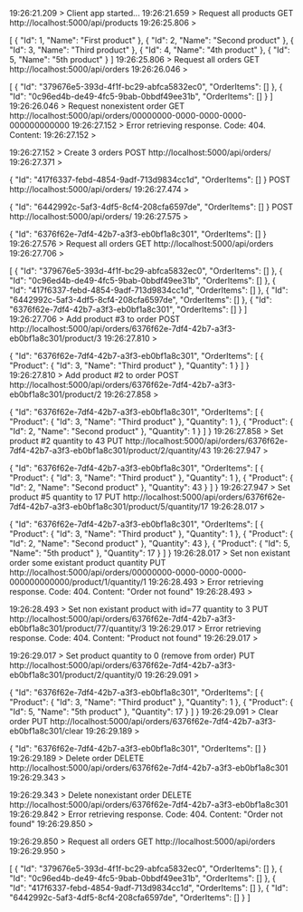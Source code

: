 19:26:21.209 > Client app started...
19:26:21.659 > Request all products
GET http://localhost:5000/api/products
19:26:25.806 > 

[
  {
    "Id": 1,
    "Name": "First product"
  },
  {
    "Id": 2,
    "Name": "Second product"
  },
  {
    "Id": 3,
    "Name": "Third product"
  },
  {
    "Id": 4,
    "Name": "4th product"
  },
  {
    "Id": 5,
    "Name": "5th product"
  }
]
19:26:25.806 > Request all orders
GET http://localhost:5000/api/orders
19:26:26.046 > 

[
  {
    "Id": "379676e5-393d-4f1f-bc29-abfca5832ec0",
    "OrderItems": []
  },
  {
    "Id": "0c96ed4b-de49-4fc5-9bab-0bbdf49ee31b",
    "OrderItems": []
  }
]
19:26:26.046 > Request nonexistent order
GET http://localhost:5000/api/orders/00000000-0000-0000-0000-000000000000
19:26:27.152 > Error retrieving response. Code: 404. Content: 
19:26:27.152 > 

19:26:27.152 > Create 3 orders
POST http://localhost:5000/api/orders/
19:26:27.371 > 

{
  "Id": "417f6337-febd-4854-9adf-713d9834cc1d",
  "OrderItems": []
}
POST http://localhost:5000/api/orders/
19:26:27.474 > 

{
  "Id": "6442992c-5af3-4df5-8cf4-208cfa6597de",
  "OrderItems": []
}
POST http://localhost:5000/api/orders/
19:26:27.575 > 

{
  "Id": "6376f62e-7df4-42b7-a3f3-eb0bf1a8c301",
  "OrderItems": []
}
19:26:27.576 > Request all orders
GET http://localhost:5000/api/orders
19:26:27.706 > 

[
  {
    "Id": "379676e5-393d-4f1f-bc29-abfca5832ec0",
    "OrderItems": []
  },
  {
    "Id": "0c96ed4b-de49-4fc5-9bab-0bbdf49ee31b",
    "OrderItems": []
  },
  {
    "Id": "417f6337-febd-4854-9adf-713d9834cc1d",
    "OrderItems": []
  },
  {
    "Id": "6442992c-5af3-4df5-8cf4-208cfa6597de",
    "OrderItems": []
  },
  {
    "Id": "6376f62e-7df4-42b7-a3f3-eb0bf1a8c301",
    "OrderItems": []
  }
]
19:26:27.706 > Add product #3 to order
POST http://localhost:5000/api/orders/6376f62e-7df4-42b7-a3f3-eb0bf1a8c301/product/3
19:26:27.810 > 

{
  "Id": "6376f62e-7df4-42b7-a3f3-eb0bf1a8c301",
  "OrderItems": [
    {
      "Product": {
        "Id": 3,
        "Name": "Third product"
      },
      "Quantity": 1
    }
  ]
}
19:26:27.810 > Add product #2 to order
POST http://localhost:5000/api/orders/6376f62e-7df4-42b7-a3f3-eb0bf1a8c301/product/2
19:26:27.858 > 

{
  "Id": "6376f62e-7df4-42b7-a3f3-eb0bf1a8c301",
  "OrderItems": [
    {
      "Product": {
        "Id": 3,
        "Name": "Third product"
      },
      "Quantity": 1
    },
    {
      "Product": {
        "Id": 2,
        "Name": "Second product"
      },
      "Quantity": 1
    }
  ]
}
19:26:27.858 > Set product #2 quantity to 43
PUT http://localhost:5000/api/orders/6376f62e-7df4-42b7-a3f3-eb0bf1a8c301/product/2/quantity/43
19:26:27.947 > 

{
  "Id": "6376f62e-7df4-42b7-a3f3-eb0bf1a8c301",
  "OrderItems": [
    {
      "Product": {
        "Id": 3,
        "Name": "Third product"
      },
      "Quantity": 1
    },
    {
      "Product": {
        "Id": 2,
        "Name": "Second product"
      },
      "Quantity": 43
    }
  ]
}
19:26:27.947 > Set product #5 quantity to 17
PUT http://localhost:5000/api/orders/6376f62e-7df4-42b7-a3f3-eb0bf1a8c301/product/5/quantity/17
19:26:28.017 > 

{
  "Id": "6376f62e-7df4-42b7-a3f3-eb0bf1a8c301",
  "OrderItems": [
    {
      "Product": {
        "Id": 3,
        "Name": "Third product"
      },
      "Quantity": 1
    },
    {
      "Product": {
        "Id": 2,
        "Name": "Second product"
      },
      "Quantity": 43
    },
    {
      "Product": {
        "Id": 5,
        "Name": "5th product"
      },
      "Quantity": 17
    }
  ]
}
19:26:28.017 > Set non existant order some existant product quantity
PUT http://localhost:5000/api/orders/00000000-0000-0000-0000-000000000000/product/1/quantity/1
19:26:28.493 > Error retrieving response. Code: 404. Content: "Order not found"
19:26:28.493 > 

19:26:28.493 > Set non existant product with id=77 quantity to 3
PUT http://localhost:5000/api/orders/6376f62e-7df4-42b7-a3f3-eb0bf1a8c301/product/77/quantity/3
19:26:29.017 > Error retrieving response. Code: 404. Content: "Product not found"
19:26:29.017 > 

19:26:29.017 > Set product quantity to 0 (remove from order)
PUT http://localhost:5000/api/orders/6376f62e-7df4-42b7-a3f3-eb0bf1a8c301/product/2/quantity/0
19:26:29.091 > 

{
  "Id": "6376f62e-7df4-42b7-a3f3-eb0bf1a8c301",
  "OrderItems": [
    {
      "Product": {
        "Id": 3,
        "Name": "Third product"
      },
      "Quantity": 1
    },
    {
      "Product": {
        "Id": 5,
        "Name": "5th product"
      },
      "Quantity": 17
    }
  ]
}
19:26:29.091 > Clear order
PUT http://localhost:5000/api/orders/6376f62e-7df4-42b7-a3f3-eb0bf1a8c301/clear
19:26:29.189 > 

{
  "Id": "6376f62e-7df4-42b7-a3f3-eb0bf1a8c301",
  "OrderItems": []
}
19:26:29.189 > Delete order
DELETE http://localhost:5000/api/orders/6376f62e-7df4-42b7-a3f3-eb0bf1a8c301
19:26:29.343 > 

19:26:29.343 > Delete nonexistant order
DELETE http://localhost:5000/api/orders/6376f62e-7df4-42b7-a3f3-eb0bf1a8c301
19:26:29.842 > Error retrieving response. Code: 404. Content: "Order not found"
19:26:29.850 > 

19:26:29.850 > Request all orders
GET http://localhost:5000/api/orders
19:26:29.950 > 

[
  {
    "Id": "379676e5-393d-4f1f-bc29-abfca5832ec0",
    "OrderItems": []
  },
  {
    "Id": "0c96ed4b-de49-4fc5-9bab-0bbdf49ee31b",
    "OrderItems": []
  },
  {
    "Id": "417f6337-febd-4854-9adf-713d9834cc1d",
    "OrderItems": []
  },
  {
    "Id": "6442992c-5af3-4df5-8cf4-208cfa6597de",
    "OrderItems": []
  }
]
